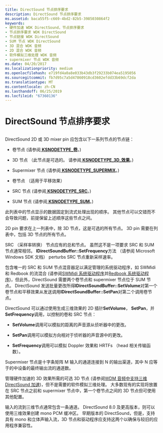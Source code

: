 ```yaml
---
title: DirectSound 节点排序要求
description: DirectSound 节点排序要求
ms.assetid: baca55f5-c669-4bd2-82b5-3985030864f2
keywords:
- 硬件加速 WDK DirectSound，节点排序要求
- 节点排序要求 WDK DirectSound
- 节点链接 WDK DirectSound
- SUM 节点 WDK DirectSound
- 3D 混合 WDK 音频
- 2D 混合 WDK 音频
- 软件模拟三维处理 WDK 音频
- supermixer 节点 WDK 音频
ms.date: 04/20/2017
ms.localizationpriority: medium
ms.openlocfilehash: e719fd4a0a8e033b43db3f29233b074ea5195056
ms.sourcegitcommit: fb7d95c7a5d47860918cd3602efdd33b69dcf2da
ms.translationtype: MT
ms.contentlocale: zh-CN
ms.lasthandoff: 06/25/2019
ms.locfileid: "67360136"
---
```

# <a name="directsound-node-ordering-requirements"></a>DirectSound 节点排序要求


## <span id="directsound_node_ordering_requirements"></span><span id="DIRECTSOUND_NODE_ORDERING_REQUIREMENTS"></span>


DirectSound 2D 或 3D mixer pin 应包含以下一系列节点的节点链：

-   卷节点 (请参阅[ **KSNODETYPE\_卷**](https://docs.microsoft.com/windows-hardware/drivers/audio/ksnodetype-volume)。)

-   3D 节点 （此节点是可选的。 请参阅[ **KSNODETYPE\_3D\_效果**](https://docs.microsoft.com/windows-hardware/drivers/audio/ksnodetype-3d-effects)。)

-   Supermixer 节点 (请参阅[ **KSNODETYPE\_SUPERMIX**](https://docs.microsoft.com/windows-hardware/drivers/audio/ksnodetype-supermix)。)

-   卷节点 （适用于平移效果）

-   SRC 节点 (请参阅[ **KSNODETYPE\_SRC**](https://docs.microsoft.com/windows-hardware/drivers/audio/ksnodetype-src)。)

-   SUM 节点 (请参阅[ **KSNODETYPE\_SUM**](https://docs.microsoft.com/windows-hardware/drivers/audio/ksnodetype-sum)。)

此列表中的节点显示的数据固定到流式处理出现的顺序。 其他节点可以交错而不会导致问题，前提保留上述顺序这些节点之间。

2D pin 要求在上一列表中，除 3D 节点，这是可选的所有节点。 3D pin 需要在列表中，包括 3D 节点的所有节点。

SRC （采样率转换） 节点应有的总和节点。 虽然这不是一项要求 SRC 和 SUM 节点通常相邻。 **IDirectSoundBuffer::SetFrequency**方法 （请参阅 Microsoft Windows SDK 文档） perturbs SRC 节点重新采样速率。

包含唯一的 SRC 和 SUM 节点混音器足以满足管理的系统驱动程序，如 SWMidi 和 Redbook 的流混合 (请参阅[SWMidi 系统驱动程序](kernel-mode-wdm-audio-components.md#swmidi_system_driver)并[Redbook 系统驱动程序](kernel-mode-wdm-audio-components.md#redbook_system_driver))，但此外，DirectSound 需要两个卷节点和 supermixer 节点位于 SUM 节点。 DirectSound 发送批量更改所得**IDirectSoundBuffer::SetVolume**对第一个卷节点和平移效果从发送调用**IDirectSoundBuffer::SetPan**对第二个调用卷节点。

DirectSound 可以通过使用生成三维效果的 2D 插针**SetVolume**， **SetPan**，并**SetFrequency**调用，以控制的卷和 SRC 节点：

-   **SetVolume**调用可以模拟的距离的声音源从侦听器中的更改。

-   **SetPan**调用可以模拟方向相对于侦听器的声音源中的更改。

-   **SetFrequency**调用可以模拟 Doppler 效果和 HRTFs （head 相关传输函数）。

Supermixer 节点是十字条矩阵 M 输入的通道连接到 N 的输出渠道，其中 N 应等于的中设备的最终输出流的通道数。

管理硬件加速的 3D 效果所需的可选 3D 节点 (请参阅[WDM 音频中支持三维 DirectSound 加速](supporting-3d-directsound-acceleration-in-wdm-audio.md))，但不是需要的软件模拟三维处理。 大多数现有的实现将放置在 SRC 节点之前和 supermixer 节点中，第一个卷节点之间的 3D 节点但可使用其他配置。

输入的流到三维节点通常包含一条通道。 DirectSound 8.0 及更高版本，则可以使用三维效果创建 mono PCM 缓冲区。 早期版本的 DirectSound，但是，支持具有 mono 和立体声输入流，3D 节点和驱动程序应支持这两个以确保与较旧的应用程序兼容性。

 

 




